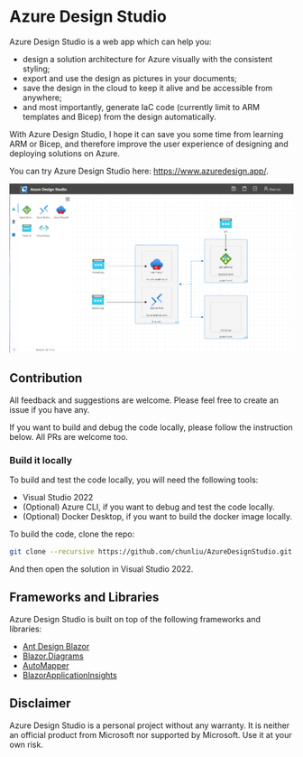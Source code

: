 # Azure Design Studio

Azure Design Studio is a web app which can help you:

- design a solution architecture for Azure visually with the consistent styling;
- export and use the design as pictures in your documents;
- save the design in the cloud to keep it alive and be accessible from anywhere;
- and most importantly, generate IaC code (currently limit to ARM templates and Bicep) from the design automatically.

With Azure Design Studio, I hope it can save you some time from learning ARM or Bicep, and therefore improve the user experience of designing and deploying solutions on Azure. 

You can try Azure Design Studio here: https://www.azuredesign.app/.

![screenshot](/assets/ads.png)

## Contribution

All feedback and suggestions are welcome. Please feel free to create an issue if you have any. 

If you want to build and debug the code locally, please follow the instruction below. All PRs are welcome too.

### Build it locally

To build and test the code locally, you will need the following tools:

- Visual Studio 2022
- (Optional) Azure CLI, if you want to debug and test the code locally.
- (Optional) Docker Desktop, if you want to build the docker image locally.

To build the code, clone the repo:

```bash
git clone --recursive https://github.com/chunliu/AzureDesignStudio.git
```

And then open the solution in Visual Studio 2022.

## Frameworks and Libraries

Azure Design Studio is built on top of the following frameworks and libraries:

- [Ant Design Blazor](https://antblazor.com/en-US/)
- [Blazor.Diagrams](https://github.com/Blazor-Diagrams/Blazor.Diagrams)
- [AutoMapper](https://automapper.org/)
- [BlazorApplicationInsights](https://github.com/IvanJosipovic/BlazorApplicationInsights)

## Disclaimer

Azure Design Studio is a personal project without any warranty. It is neither an official product from Microsoft nor supported by Microsoft. Use it at your own risk.